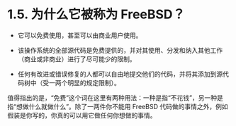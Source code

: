 # 1.5. 为什么它被称为 FreeBSD？

- 它可以免费使用，甚至可以由商业用户使用。

- 该操作系统的全部源代码是免费提供的，并对其使用、分发和纳入其他工作（商业或非商业）进行了尽可能少的限制。

- 任何有改进或错误修复的人都可以自由地提交他们的代码，并将其添加到源代码树中（受一两个明显的规定限制）。

值得指出的是，“免费”这个词在这里有两种用法：一种是指“不花钱”，另一种是指“想做什么就做什么”。除了一两件你不能用 FreeBSD 代码做的事情之外，例如假装是你写的，你真的可以用它做任何你想做的事情。
